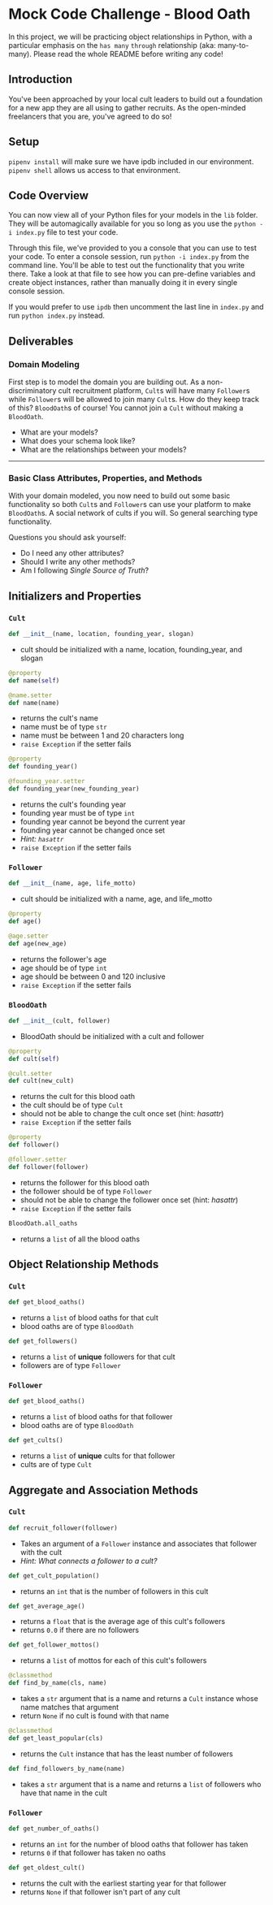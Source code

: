Mock Code Challenge - Blood Oath
==============

In this project, we will be practicing object relationships in Python, with a particular emphasis on the `has many` `through` relationship (aka: many-to-many). Please read the whole README before writing any code!

## Introduction

You've been approached by your local cult leaders to build out a foundation for a new app they are all using to gather recruits. As the open-minded freelancers that you are, you've agreed to do so!

## Setup

`pipenv install` will make sure we have ipdb included in our environment.  
`pipenv shell` allows us access to that environment.  

## Code Overview

You can now view all of your Python files for your models in the `lib` folder. They will be automagically available for you so long as you use the `python -i index.py` file to test your code.

Through this file, we've provided to you a console that you can use to test your code. To enter a console session, run `python -i index.py` from the command line. You'll be able to test out the functionality that you write there. Take a look at that file to see how you can pre-define variables and create object instances, rather than manually doing it in every single console session.

If you would prefer to use `ipdb` then uncomment the last line in `index.py` and run `python index.py` instead.




## Deliverables

### Domain Modeling

First step is to model the domain you are building out. As a non-discriminatory cult recruitment platform, `Cult`s will have many `Follower`s while `Follower`s will be allowed to join many `Cult`s. How do they keep track of this? `BloodOath`s of course! You cannot join a `Cult` without making a `BloodOath`.

* What are your models?
* What does your schema look like?
* What are the relationships between your models?

---

### Basic Class Attributes, Properties, and Methods

With your domain modeled, you now need to build out some basic functionality so both `Cult`s and `Follower`s can use your platform to make `BloodOath`s. A social network of cults if you will. So general searching type functionality.

Questions you should ask yourself:

* Do I need any other attributes?
* Should I write any other methods?
* Am I following _Single Source of Truth_?

## Initializers and Properties

### `Cult`

```python
def __init__(name, location, founding_year, slogan)
```
- cult should be initialized with a name, location, founding_year, and slogan

```python
@property
def name(self)

@name.setter
def name(name)
```
- returns the cult's name
- name must be of type `str`
- name must be between 1 and 20 characters long
- `raise Exception` if the setter fails

```python
@property
def founding_year()

@founding_year.setter
def founding_year(new_founding_year)
```
- returns the cult's founding year
- founding year must be of type `int`
- founding year cannot be beyond the current year
- founding year cannot be changed once set
- *Hint: `hasattr`*
- `raise Exception` if the setter fails

### `Follower`

```python
def __init__(name, age, life_motto)
```
- cult should be initialized with a name, age, and life_motto

```python
@property
def age()

@age.setter
def age(new_age)
```
- returns the follower's age
- age should be of type `int`
- age should be between 0 and 120 inclusive
- `raise Exception` if the setter fails

### `BloodOath`

```python
def __init__(cult, follower)
```
- BloodOath should be initialized with a cult and follower

```python
@property
def cult(self)

@cult.setter
def cult(new_cult)
```
- returns the cult for this blood oath
- the cult should be of type `Cult`
- should not be able to change the cult once set (hint: *hasattr*)
- `raise Exception` if the setter fails

```python
@property
def follower()

@follower.setter
def follower(follower)
```
- returns the follower for this blood oath
- the follower should be of type `Follower`
- should not be able to change the follower once set (hint: *hasattr*)
- `raise Exception` if the setter fails

```python
BloodOath.all_oaths
```
- returns a `list` of all the blood oaths

## Object Relationship Methods

### `Cult`

```python
def get_blood_oaths()
```
- returns a `list` of blood oaths for that cult
- blood oaths are of type `BloodOath`

```python
def get_followers()
```
- returns a `list` of **unique** followers for that cult
- followers are of type `Follower`

### `Follower`

```python
def get_blood_oaths()
```
- returns a `list` of blood oaths for that follower
- blood oaths are of type `BloodOath`

```python
def get_cults()
```
- returns a `list` of **unique** cults for that follower
- cults are of type `Cult`

## Aggregate and Association Methods

### `Cult`

```python
def recruit_follower(follower)
```
- Takes an argument of a `Follower` instance and associates that follower with the cult
- *Hint: What connects a follower to a cult?*

```python
def get_cult_population()
```
- returns an `int` that is the number of followers in this cult

```python
def get_average_age()
```
- returns a `float` that is the average age of this cult's followers
- returns `0.0` if there are no followers

```python
def get_follower_mottos()
```
- returns a `list` of mottos for each of this cult's followers

```python
@classmethod
def find_by_name(cls, name)
```
- takes a `str` argument that is a name and returns a `Cult` instance whose name matches that argument
- return `None` if no cult is found with that name

```python
@classmethod
def get_least_popular(cls)
```
- returns the `Cult` instance that has the least number of followers

```python
def find_followers_by_name(name)
```
- takes a `str` argument that is a name and returns a `list` of followers who have that name in the cult

### `Follower`

```python
def get_number_of_oaths()
```
- returns an `int` for the number of blood oaths that follower has taken
- returns `0` if that follower has taken no oaths

```python
def get_oldest_cult()
```
- returns the cult with the earliest starting year for that follower
- returns `None` if that follower isn't part of any cult